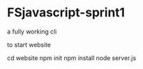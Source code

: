 # FSjavascript-sprint1
a fully working cli


to start website

cd website
npm init
npm install 
node server.js